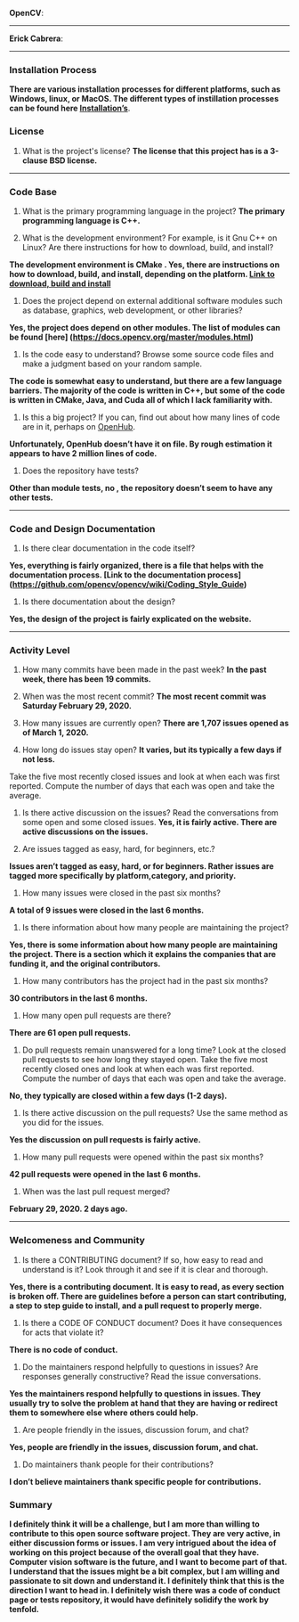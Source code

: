 

**OpenCV**: 


---


**Erick Cabrera**: 


---
### Installation Process

**There are various installation processes for different platforms, such as Windows, linux, or MacOS. The different types of instillation processes can be found here [Installation’s](https://docs.opencv.org/master/df/d65/tutorial_table_of_content_introduction.html)**. 

### License

1. What is the project's license?
**The license that this project has is a 3-clause BSD license.**


---

### Code Base

1. What is the primary programming language in the project? 
**The primary programming language is C++.**

1. What is the development environment? For example, is it Gnu C++ on Linux?
Are there instructions for how to download, build, and install? 

**The development environment is CMake . Yes, there are instructions on how to download, build, and install, depending on the platform. [Link to download, build and install]( https://docs.opencv.org/master/df/d65/tutorial_table_of_content_introduction.html)**

1. Does the project depend on external additional software modules such as
database,  graphics, web development, or other libraries? 

**Yes, the project does depend on other modules. The list of modules can be found [here] (https://docs.opencv.org/master/modules.html)**

1. Is the code easy to understand? Browse some source code files and make
a judgment based on your random sample.  

**The code is somewhat easy to understand, but there are a few language barriers. The majority of the code is written in C++, but some of the code is written in CMake, Java, and Cuda all of which I lack familiarity with.**

1. Is this a big project? If you can, find out about how many lines of code
are in it, perhaps on [OpenHub](https://www.openhub.net/). 

**Unfortunately, OpenHub doesn’t have it on file. By rough estimation it appears to have 2 million lines of code.**

1. Does the repository have tests?

**Other than module tests, no ,  the repository doesn’t seem to have any other tests.**


---

### Code and Design Documentation
1. Is there clear documentation in the code itself? 

**Yes, everything is fairly organized, there is a file that helps with the documentation process. 
[Link to the documentation process] (https://github.com/opencv/opencv/wiki/Coding_Style_Guide)**


1. Is there documentation about the design? 

**Yes, the design of the project is fairly explicated on the website.**


---

### Activity Level

1. How many commits have been made in the past week?
**In the past week, there has been 19 commits.**

1. When was the most recent commit?
**The most recent commit was Saturday February 29, 2020.**

1. How many issues are currently open?
**There are 1,707 issues opened as of March 1, 2020.**

1. How long do issues stay open?
**It varies, but its typically a few days if not less.**

Take the five most recently closed issues and look at when each was first reported.
Compute the number of days that each was open and take the average. 

1. Is there active discussion on the issues?
Read the conversations from some open and some closed issues.
**Yes, it is fairly active. There are active discussions on the issues.**

1. Are issues tagged as easy, hard, for beginners, etc.? 

**Issues aren’t tagged as easy, hard, or for beginners. Rather issues are tagged more specifically by platform,category, and priority.**

1. How many issues were closed in the past six months?

**A total of 9 issues were closed in the last 6 months.**

1. Is there information about how many people are maintaining the project?

**Yes, there is some information about how many people are maintaining the project. There is a section which it explains the companies that are funding it, and the original contributors.**

1. How many contributors has the project had in the past six months?

**30 contributors in the last 6 months.**

1. How many open pull requests are there?

**There are 61 open pull requests.**

1. Do pull requests remain unanswered for a long time?
Look at the closed pull requests to see how long they stayed open.
Take the five most recently closed ones and look at when each was first reported.
Compute the number of days that each was open and take the average.

**No, they typically are closed within a few days (1-2 days).**

1. Is there active discussion on the pull requests?
Use the same method as you did for the issues. 

**Yes the discussion on pull requests is fairly active.**

1. How many pull requests were opened within the past six months?

**42 pull requests were opened in the last 6 months.**

1. When was the last  pull request  merged?

**February 29, 2020. 2 days ago.**

---

### Welcomeness and Community

1. Is there a CONTRIBUTING document? If so, how easy to read and understand is it?
Look through it and see if it is clear and thorough.

**Yes, there is a contributing document. It is easy to read, as every section is broken off. There are guidelines before a person can start contributing, a step to step guide to install, and a pull request to properly merge.**
1. Is there a CODE OF CONDUCT document? Does it have consequences for acts that
violate it?

**There is no code of conduct.**
1. Do the maintainers respond helpfully to questions in issues?
Are responses generally constructive? Read the issue conversations.

**Yes the maintainers respond helpfully to questions in issues. They usually try to solve the problem at hand that they are having or redirect them to somewhere else where others could help.**
1. Are people friendly in the issues, discussion forum, and chat?

**Yes, people are friendly in the issues, discussion forum, and chat.**

1. Do maintainers thank people for their contributions?

**I don’t believe maintainers thank specific people for contributions.**

### Summary

**I definitely think it will be a challenge, but I am more than willing to contribute to this open source software project. They are very active, in either discussion forms or issues. I am very intrigued about the idea of working on this project because of the overall goal that they have. Computer vision software is the future, and I want to become part of that. I understand that the issues might be a bit complex, but I am willing and passionate to sit down and understand it. I definitely think that this is the direction I want to head in. I definitely wish there was a code of conduct page or tests repository, it would have definitely solidify the work by tenfold.**

